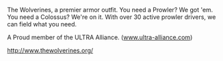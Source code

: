The Wolverines, a premier armor outfit. You need a Prowler? We got 'em. You need
a Colossus? We're on it. With over 30 active prowler drivers, we can field what
you need.

A Proud member of the ULTRA Alliance. (www.ultra-alliance.com)

<http://www.thewolverines.org/>
